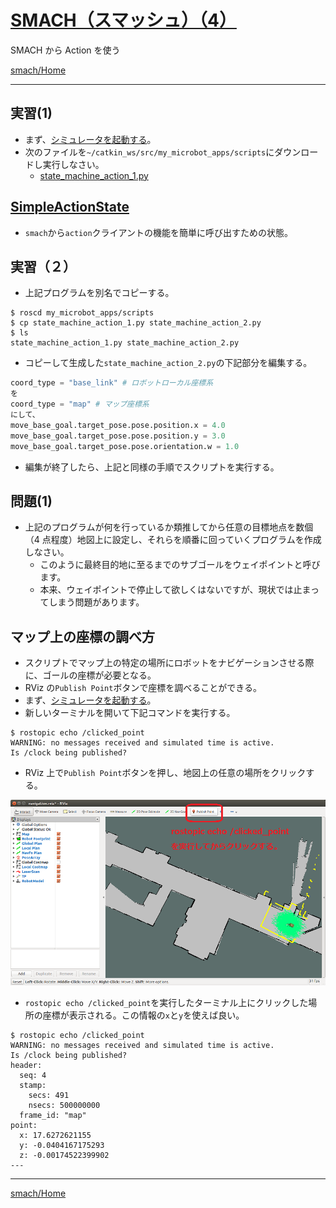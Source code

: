 # [SMACH（スマッシュ）（4）](http://wiki.ros.org/smach)

SMACH から Action を使う

[smach/Home](Home.md)

---

## 実習(1)

- まず、[シミュレータを起動する](../stage_simulator/stage_simulator_01.md)。
- 次のファイルを`~/catkin_ws/src/my_microbot_apps/scripts`にダウンロードし実行しなさい。
  - [state_machine_action_1.py](https://raw.githubusercontent.com/KMiyawaki/lectures/master/ros/smach/smach_04/state_machine_action_1.py)

## [SimpleActionState](http://wiki.ros.org/smach/Tutorials/Calling%20Actions)

- `smach`から`action`クライアントの機能を簡単に呼び出すための状態。

## 実習（２）

- 上記プログラムを別名でコピーする。

```shell
$ roscd my_microbot_apps/scripts
$ cp state_machine_action_1.py state_machine_action_2.py
$ ls
state_machine_action_1.py state_machine_action_2.py
```

- コピーして生成した`state_machine_action_2.py`の下記部分を編集する。

```python
coord_type = "base_link" # ロボットローカル座標系
を
coord_type = "map" # マップ座標系
にして、
move_base_goal.target_pose.pose.position.x = 4.0
move_base_goal.target_pose.pose.position.y = 3.0
move_base_goal.target_pose.pose.orientation.w = 1.0
```

- 編集が終了したら、上記と同様の手順でスクリプトを実行する。

## 問題(1)

- 上記のプログラムが何を行っているか類推してから任意の目標地点を数個（4 点程度）地図上に設定し、それらを順番に回っていくプログラムを作成しなさい。
  - このように最終目的地に至るまでのサブゴールをウェイポイントと呼びます。
  - 本来、ウェイポイントで停止して欲しくはないですが、現状では止まってしまう問題があります。

## マップ上の座標の調べ方

- スクリプトでマップ上の特定の場所にロボットをナビゲーションさせる際に、ゴールの座標が必要となる。
- RViz の`Publish Point`ボタンで座標を調べることができる。
- まず、[シミュレータを起動する](../stage_simulator/stage_simulator_01.md)。
- 新しいターミナルを開いて下記コマンドを実行する。

```shell
$ rostopic echo /clicked_point
WARNING: no messages received and simulated time is active.
Is /clock being published?
```

- RViz 上で`Publish Point`ボタンを押し、地図上の任意の場所をクリックする。

![2018-11-10_17-12-28.png](./smach_04/2018-11-10_17-12-28.png)

- `rostopic echo /clicked_point`を実行したターミナル上にクリックした場所の座標が表示される。この情報の`x`と`y`を使えば良い。

```shell
$ rostopic echo /clicked_point
WARNING: no messages received and simulated time is active.
Is /clock being published?
header:
  seq: 4
  stamp:
    secs: 491
    nsecs: 500000000
  frame_id: "map"
point:
  x: 17.6272621155
  y: -0.0404167175293
  z: -0.00174522399902
---
```

---

[smach/Home](Home.md)
